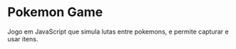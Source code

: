 # Pokemon Game

Jogo em JavaScript que simula lutas entre pokemons, e permite capturar e usar itens.
